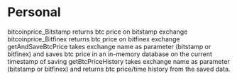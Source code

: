 # Personal
bitcoinprice_Bitstamp returns btc price on bitstamp exchange
bitcoinprice_Bitfinex returns btc price on bitfinex exchange
getAndSaveBtcPrice takes exchange name as parameter (bitstamp or bitfinex) and saves btc price in an in-memory database on the current timestamp of saving
getBtcPriceHistory takes exchange name as parameter (bitstamp or bitfinex) and returns btc price/time history from the saved data.
